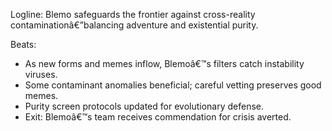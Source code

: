 ﻿---
series: 5
novella: 4
file: S5N4_CH04
type: chapter
pov: Blemo
setting: Purity hub â€“ cross-contamination watch
word_target_min: 1201
word_target_max: 2299
status: outline
---
Logline: Blemo safeguards the frontier against cross-reality contaminationâ€”balancing adventure and existential purity.

Beats:
- As new forms and memes inflow, Blemoâ€™s filters catch instability viruses.
- Some contaminant anomalies beneficial; careful vetting preserves good memes.
- Purity screen protocols updated for evolutionary defense.
- Exit: Blemoâ€™s team receives commendation for crisis averted.